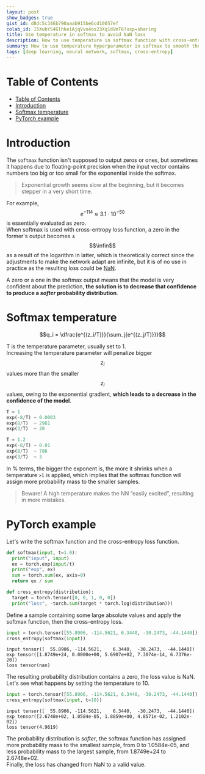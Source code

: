 ```yaml
---
layout: post
show_badges: true
gist_id: d8dc5c346b790aaab915be6cd10057ef
colab_id: 15XubYS4GlhkeiAjqVvo4os23Xq1dVmT6?usp=sharing
title: Use temperature in softmax to avoid NaN loss
description: How to use temperature in softmax function with cross-entropy loss to avoid NaN
summary: How to use temperature hyperparameter in softmax to smooth the output probability distribution and avoid unwanted NaN in cross-entropy loss
tags: [deep learning, neural network, softmax, cross-entropy]
---
```


# Table of Contents
- [Table of Contents](#table-of-contents)
- [Introduction](#introduction)
- [Softmax temperature](#softmax-temperature)
- [PyTorch example](#pytorch-example)

# Introduction
The `softmax` function isn't supposed to output zeros or ones, but sometimes
it happens due to floating-point precision when the input vector contains
numbers too big or too small for the exponential inside the softmax.

> Exponential growth seems slow at the beginning, but it becomes stepper in
> a very short time.

For example, $$e^{-114}\approx3.1\cdot10^{-50}$$
is essentially evaluated as zero.  
When softmax is used with cross-entropy loss function, a zero
in the former's output becomes ±$$\infin$$ as a result of the
logarithm in latter, which is theoretically correct since the adjustments
to make the network adapt are infinite, but it is of no use in practice
as the resulting loss could be [NaN](/assets/images/computer-says-nan.jpg).  

A zero or a one in the softmax output means that the model is very
confident about the prediction, __the solution is to decrease that confidence
to produce a _softer_ probability distribution__.

# Softmax temperature

$$q_i = \dfrac{e^{(z_i/T)}}{\sum_j{e^{(z_j/T)}}}$$

T is the temperature parameter, usually set to 1.  
Increasing the temperature parameter will penalize bigger $$z_i$$ values
more than the smaller $$z_i$$ values, owing to the exponential gradient,
__which leads to a decrease in the confidence of the model__.

```python
T = 1
exp(-8/T) ~ 0.0003
exp(8/T)  ~ 2981
exp(3/T)  ~ 20

T = 1.2
exp(-8/T) ~ 0.01
exp(8/T)  ~ 786
exp(3/T)  ~ 3
```

In % terms, the bigger the exponent is, the more it shrinks when a
temperature `>1` is applied, which implies that the softmax function will
assign more probability mass to the smaller samples.

> Beware! A high temperature makes the NN “easily excited”,
> resulting in more mistakes.

# PyTorch example

Let's write the softmax function and the cross-entropy loss function.

```python
def softmax(input, t=1.0):
  print("input", input)
  ex = torch.exp(input/t)
  print("exp", ex)
  sum = torch.sum(ex, axis=0)
  return ex / sum

def cross_entropy(distribution):
  target = torch.tensor([0, 0, 1, 0, 0])
  print("loss", -torch.sum(target * torch.log(distribution)))
```

Define a sample containing some large absolute values and apply
the softmax function, then the cross-entropy loss.

```python
input = torch.tensor([55.8906, -114.5621, 6.3440, -30.2473, -44.1440])
cross_entropy(softmax(input))
```

    input tensor([  55.8906, -114.5621,    6.3440,  -30.2473,  -44.1440])
    exp tensor([1.8749e+24, 0.0000e+00, 5.6907e+02, 7.3074e-14, 6.7376e-20])
    loss tensor(nan)

The resulting probability distribution contains a zero, the loss value is NaN.  
Let's see what happens by setting the temperature to 10.

```python
input = torch.tensor([55.8906, -114.5621, 6.3440, -30.2473, -44.1440])
cross_entropy(softmax(input, t=10))
```

    input tensor([  55.8906, -114.5621,    6.3440,  -30.2473,  -44.1440])
    exp tensor([2.6748e+02, 1.0584e-05, 1.8859e+00, 4.8571e-02, 1.2102e-02])
    loss tensor(4.9619)

The probability distribution is _softer_, the softmax function has assigned
more probability mass to the smallest sample, from 0 to 1.0584e-05, and less
probability mass to the largest sample, from 1.8749e+24 to 2.6748e+02.  
Finally, the loss has changed from NaN to a valid value.